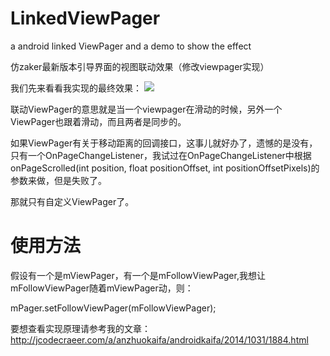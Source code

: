 LinkedViewPager
===============

a android linked ViewPager and a demo to show the effect

仿zaker最新版本引导界面的视图联动效果（修改viewpager实现）   

我们先来看看我实现的最终效果：
![](https://raw.githubusercontent.com/jianghejie/LinkedViewPager/master/screenshots/6465446.gif)  

联动ViewPager的意思就是当一个viewpager在滑动的时候，另外一个ViewPager也跟着滑动，而且两者是同步的。

如果ViewPager有关于移动距离的回调接口，这事儿就好办了，遗憾的是没有，只有一个OnPageChangeListener，我试过在OnPageChangeListener中根据onPageScrolled(int position, float positionOffset, int positionOffsetPixels)的参数来做，但是失败了。

那就只有自定义ViewPager了。

使用方法
===============
假设有一个是mViewPager，有一个是mFollowViewPager,我想让mFollowViewPager随着mViewPager动，则：
 
mPager.setFollowViewPager(mFollowViewPager);

要想查看实现原理请参考我的文章：http://jcodecraeer.com/a/anzhuokaifa/androidkaifa/2014/1031/1884.html
